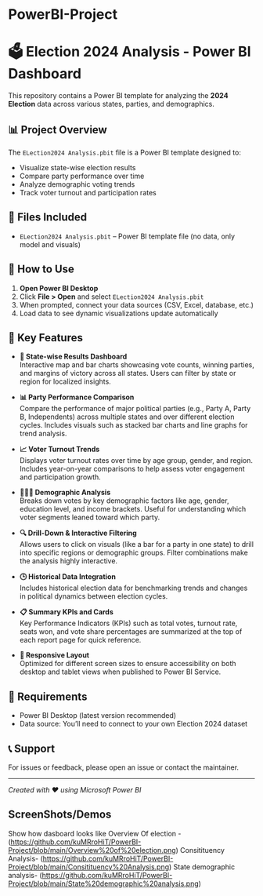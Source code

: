 # PowerBI-Project
# 🗳️ Election 2024 Analysis - Power BI Dashboard

This repository contains a Power BI template for analyzing the **2024 Election** data across various states, parties, and demographics.

## 📊 Project Overview

The `ELection2024 Analysis.pbit` file is a Power BI template designed to:

- Visualize state-wise election results
- Compare party performance over time
- Analyze demographic voting trends
- Track voter turnout and participation rates

## 📁 Files Included

- `ELection2024 Analysis.pbit` – Power BI template file (no data, only model and visuals)

## 🚀 How to Use

1. **Open Power BI Desktop**
2. Click **File > Open** and select `ELection2024 Analysis.pbit`
3. When prompted, connect your data sources (CSV, Excel, database, etc.)
4. Load data to see dynamic visualizations update automatically

## 📌 Key Features

- **📍 State-wise Results Dashboard**  
  Interactive map and bar charts showcasing vote counts, winning parties, and margins of victory across all states. Users can filter by state or region for localized insights.

- **📊 Party Performance Comparison**  
  Compare the performance of major political parties (e.g., Party A, Party B, Independents) across multiple states and over different election cycles. Includes visuals such as stacked bar charts and line graphs for trend analysis.

- **📈 Voter Turnout Trends**  
  Displays voter turnout rates over time by age group, gender, and region. Includes year-on-year comparisons to help assess voter engagement and participation growth.

- **🧑‍🤝‍🧑 Demographic Analysis**  
  Breaks down votes by key demographic factors like age, gender, education level, and income brackets. Useful for understanding which voter segments leaned toward which party.

- **🔍 Drill-Down & Interactive Filtering**  
  Allows users to click on visuals (like a bar for a party in one state) to drill into specific regions or demographic groups. Filter combinations make the analysis highly interactive.

- **🕒 Historical Data Integration**  
  Includes historical election data for benchmarking trends and changes in political dynamics between election cycles.

- **📋 Summary KPIs and Cards**  
  Key Performance Indicators (KPIs) such as total votes, turnout rate, seats won, and vote share percentages are summarized at the top of each report page for quick reference.

- **📱 Responsive Layout**  
  Optimized for different screen sizes to ensure accessibility on both desktop and tablet views when published to Power BI Service.

## 🧩 Requirements

- Power BI Desktop (latest version recommended)
- Data source: You’ll need to connect to your own Election 2024 dataset

## 📞 Support

For issues or feedback, please open an issue or contact the maintainer.

---

*Created with ❤️ using Microsoft Power BI*
## ScreenShots/Demos
Show how dasboard looks like
Overview Of election -
(https://github.com/kuMRroHiT/PowerBI-Project/blob/main/Overview%20of%20election.png)
Consitituency Analysis-
(https://github.com/kuMRroHiT/PowerBI-Project/blob/main/Consitituency%20Analysis.png)
State demographic analysis-
(https://github.com/kuMRroHiT/PowerBI-Project/blob/main/State%20demographic%20analysis.png)
